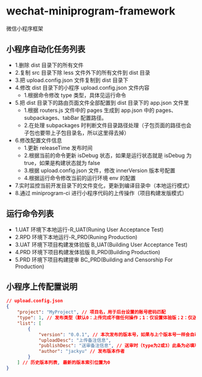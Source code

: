 # wechat-miniprogram-framework

微信小程序框架

## 小程序自动化任务列表

-   1.删除 dist 目录下的所有文件
-   2.复制 src 目录下除 less 文件外下的所有文件到 dist 目录
-   3.把 upload.config.json 文件复制到 dist 目录下
-   4.修改 dist 目录下的小程序 upload.config.json 文件内容
    -   1.根据命令修改 type 类型，具体见运行命令
-   5.把 dist 目录下的路由页面文件全部配置到 dist 目录下的 app.json 文件里
    -   1.根据 routers.js 文件中的 pages 生成到 app.json 中的 pages、subpackages、tabBar 配置路径。
    -   2.在处理 subpackages 时判断文件目录路径处理（子包页面的路径也会子包也要带上子包目录名，所以这里得去掉）
-   6.修改配置文件信息
    -   1.更新 releaseTime 发布时间
    -   2.根据当前的命令更新 isDebug 状态，如果是运行状态就是 isDebug 为 true，如果是构建状态就为 false
    -   3.根据 upload.config.json 文件，修改 innerVersion 版本号配置
    -   4.根据运行命令修改当前的运行环境 env 的配置
-   7.实时监控当前开发目录下的文件变化，更新到编译目录中（本地运行模式）
-   8.通过 miniprogram-ci 进行小程序代码的上传操作（项目构建发版模式）

## 运行命令列表

-   1.UAT 环境下本地运行-R_UAT(Runing User Acceptance Test)
-   2.RPD 环境下本地运行-R_PRD(Runing Production)
-   3.UAT 环境下项目构建发体验版 B_UAT(Building User Acceptance Test)
-   4.PRD 环境下项目构建发体验版 B_PRD(Building Production)
-   5.PRD 环境下项目构建提审 BC_PRD(Building and Censorship For Production)

## 小程序上传配置说明

```json
// upload.config.json
{
    "project": "MyProject", // 项目名，用于后台设置的账号密码匹配
    "type": 1, // 发布类型（默认0：上传完成不做任何操作；1：仅设置体验版；2：仅送审；3：设置体验版并送审）
    "list": [
        {
            "version": "0.0.1", // 本次发布的版本号，如果与上个版本号一样会自动加1
            "uploadDesc": "上传备注信息",
            "publishDesc": "送审备注信息", // 送审时（type为2或3）此条为必填项
            "author": "jackyu" // 发布版本作者
        }
    ] // 历史版本列表, 最新的版本索引位置为0
}
```
